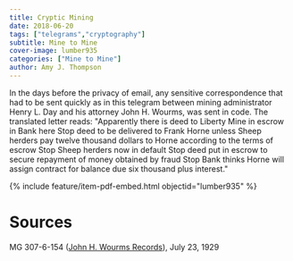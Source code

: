 ```yaml
---
title: Cryptic Mining
date: 2018-06-20
tags: ["telegrams","cryptography"]
subtitle: Mine to Mine
cover-image: lumber935
categories: ["Mine to Mine"]
author: Amy J. Thompson
---
```


In the days before the privacy of email, any sensitive correspondence that had to be sent quickly as in this telegram between mining administrator Henry L. Day and his attorney John H. Wourms, was sent in code. The translated letter reads: "Apparently there is deed to Liberty Mine in escrow in Bank here Stop deed to be delivered to Frank Horne unless Sheep herders pay twelve thousand dollars to Horne according to the terms of escrow Stop Sheep herders now in default Stop deed put in escrow to secure repayment of money obtained by fraud Stop Bank thinks Horne will assign contract for balance due six thousand plus interest."

{% include feature/item-pdf-embed.html objectid="lumber935" %}

# Sources

MG 307-6-154 ([John H. Wourms Records](https://archiveswest.orbiscascade.org/ark:/80444/xv57804)), July 23, 1929